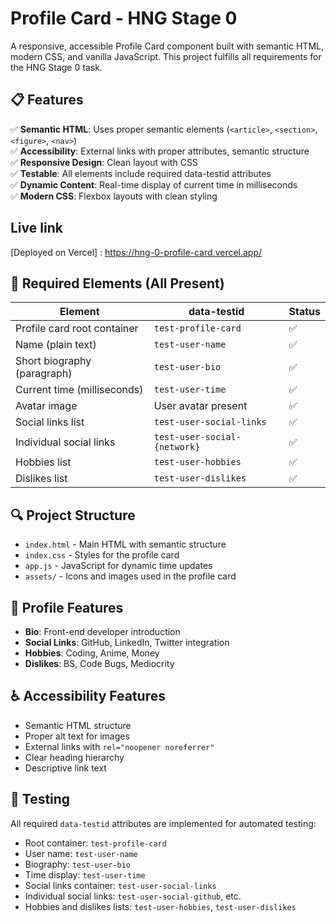 # Profile Card - HNG Stage 0

A responsive, accessible Profile Card component built with semantic HTML, modern CSS, and vanilla JavaScript. This project fulfills all requirements for the HNG Stage 0 task.

## 📋 Features

✅ **Semantic HTML**: Uses proper semantic elements (`<article>`, `<section>`, `<figure>`, `<nav>`)  
✅ **Accessibility**: External links with proper attributes, semantic structure  
✅ **Responsive Design**: Clean layout with CSS  
✅ **Testable**: All elements include required data-testid attributes  
✅ **Dynamic Content**: Real-time display of current time in milliseconds  
✅ **Modern CSS**: Flexbox layouts with clean styling

## Live link
[Deployed on Vercel] : https://hng-0-profile-card.vercel.app/


## 🎯 Required Elements (All Present)

| Element                     | data-testid                  | Status |
| --------------------------- | ---------------------------- | ------ |
| Profile card root container | `test-profile-card`          | ✅     |
| Name (plain text)           | `test-user-name`             | ✅     |
| Short biography (paragraph) | `test-user-bio`              | ✅     |
| Current time (milliseconds) | `test-user-time`             | ✅     |
| Avatar image                | User avatar present          | ✅     |
| Social links list           | `test-user-social-links`     | ✅     |
| Individual social links     | `test-user-social-{network}` | ✅     |
| Hobbies list                | `test-user-hobbies`          | ✅     |
| Dislikes list               | `test-user-dislikes`         | ✅     |

## 🔍 Project Structure

- `index.html` - Main HTML with semantic structure
- `index.css` - Styles for the profile card
- `app.js` - JavaScript for dynamic time updates
- `assets/` - Icons and images used in the profile card

## 👤 Profile Features

- **Bio**: Front-end developer introduction
- **Social Links**: GitHub, LinkedIn, Twitter integration
- **Hobbies**: Coding, Anime, Money
- **Dislikes**: BS, Code Bugs, Mediocrity

## ♿ Accessibility Features

- Semantic HTML structure
- Proper alt text for images
- External links with `rel="noopener noreferrer"`
- Clear heading hierarchy
- Descriptive link text

## 🧪 Testing

All required `data-testid` attributes are implemented for automated testing:

- Root container: `test-profile-card`
- User name: `test-user-name`
- Biography: `test-user-bio`
- Time display: `test-user-time`
- Social links container: `test-user-social-links`
- Individual social links: `test-user-social-github`, etc.
- Hobbies and dislikes lists: `test-user-hobbies`, `test-user-dislikes`
